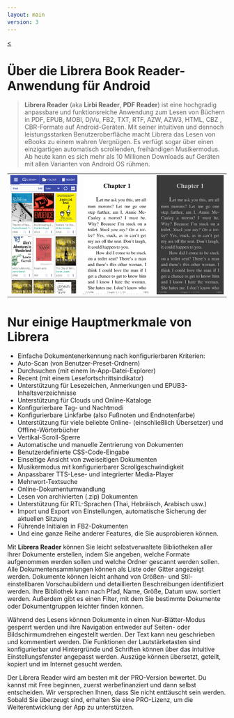 ```yaml
---
layout: main
version: 3
---
```

[<](/wiki/de)

# Über die Librera Book Reader-Anwendung für Android

> __Librera Reader__ (aka __Lirbi Reader__, __PDF Reader__) ist eine hochgradig anpassbare und funktionsreiche Anwendung zum Lesen von Büchern in PDF, EPUB, MOBI, DjVu, FB2, TXT, RTF, AZW, AZW3, HTML, CBZ , CBR-Formate auf Android-Geräten.
Mit seiner intuitiven und dennoch leistungsstarken Benutzeroberfläche macht Librera das Lesen von eBooks zu einem wahren Vergnügen. Es verfügt sogar über einen einzigartigen automatisch scrollenden, freihändigen Musikermodus.
Ab heute kann es sich mehr als 10 Millionen Downloads auf Geräten mit allen Varianten von Android OS rühmen.

||||
|-|-|-|
|![](1.png)|![](2.png)|![](3.png)|

# Nur einige Hauptmerkmale von Librera

* Einfache Dokumentenerkennung nach konfigurierbaren Kriterien:
* Auto-Scan (von Benutzer-Preset-Ordnern)
* Durchsuchen (mit einem In-App-Datei-Explorer)
* Recent (mit einem Lesefortschrittsindikator)
* Unterstützung für Lesezeichen, Anmerkungen und EPUB3-Inhaltsverzeichnisse
* Unterstützung für Clouds und Online-Kataloge
* Konfigurierbare Tag- und Nachtmodi
* Konfigurierbare Linkfarbe (also Fußnoten und Endnotenfarbe)
* Unterstützung für viele beliebte Online- (einschließlich Übersetzer) und Offline-Wörterbücher
* Vertikal-Scroll-Sperre
* Automatische und manuelle Zentrierung von Dokumenten
* Benutzerdefinierte CSS-Code-Eingabe
* Einseitige Ansicht von zweiseitigen Dokumenten
* Musikermodus mit konfigurierbarer Scrollgeschwindigkeit
* Anpassbarer TTS-Lese- und integrierter Media-Player
* Mehrwort-Textsuche
* Online-Dokumentumwandlung
* Lesen von archivierten (.zip) Dokumenten
* Unterstützung für RTL-Sprachen (Thai, Hebräisch, Arabisch usw.)
* Import und Export von Einstellungen, automatische Sicherung der aktuellen Sitzung
* Führende Initialen in FB2-Dokumenten
* Und eine ganze Reihe anderer Features, die Sie ausprobieren können.


Mit __Librera Reader__ können Sie leicht selbstverwaltete Bibliotheken aller Ihrer Dokumente erstellen, indem Sie angeben, welche Formate aufgenommen werden sollen und welche Ordner gescannt werden sollen. Alle Dokumentensammlungen können als Liste oder Gitter angezeigt werden. Dokumente können leicht anhand von Größen- und Stil-einstellbaren Vorschaubildern und detaillierten Beschreibungen identifiziert werden. Ihre Bibliothek kann nach Pfad, Name, Größe, Datum usw. sortiert werden. Außerdem gibt es einen Filter, mit dem Sie bestimmte Dokumente oder Dokumentgruppen leichter finden können.

Während des Lesens können Dokumente in einen Nur-Blätter-Modus gesperrt werden und ihre Navigation entweder auf Seiten- oder Bildschirmumdrehen eingestellt werden. Der Text kann neu geschrieben und kommentiert werden. Die Funktionen der Lautstärketasten sind konfigurierbar und Hintergründe und Schriften können über das intuitive Einstellungsfenster angepasst werden. Auszüge können übersetzt, geteilt, kopiert und im Internet gesucht werden.

Der Librera Reader wird am besten mit der PRO-Version bewertet. Du kannst mit Free beginnen, zuerst werbefinanziert und dann selbst entscheiden. Wir versprechen Ihnen, dass Sie nicht enttäuscht sein werden. Sobald Sie überzeugt sind, erhalten Sie eine PRO-Lizenz, um die Weiterentwicklung der App zu unterstützen.
